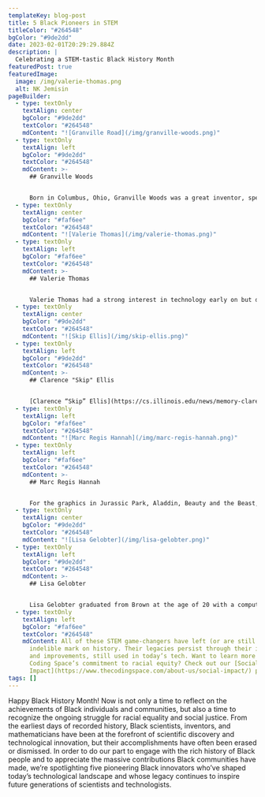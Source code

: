 ```yaml
---
templateKey: blog-post
title: 5 Black Pioneers in STEM
titleColor: "#264548"
bgColor: "#9de2dd"
date: 2023-02-01T20:29:29.884Z
description: |
  Celebrating a STEM-tastic Black History Month
featuredPost: true
featuredImage:
  image: /img/valerie-thomas.png
  alt: NK Jemisin
pageBuilder:
  - type: textOnly
    textAlign: center
    bgColor: "#9de2dd"
    textColor: "#264548"
    mdContent: "![Granville Road](/img/granville-woods.png)"
  - type: textOnly
    textAlign: left
    bgColor: "#9de2dd"
    textColor: "#264548"
    mdContent: >-
      ## Granville Woods


      Born in Columbus, Ohio, Granville Woods was a great inventor, specifically known for his 15 different appliances for the electric railways. He was most known for inventing the [multiplex “induction telegraph,”](https://airespring.com/unsung-heroes-of-telecom-granville-t-woods/) which allowed for voice communication through telegraph wires and prevented many train accidents. He became known as “Black Edison” because Thomas Edison tried to sue Woods after he invented the multiplex telegraph. The lawsuit failed, so Edison tried to make Woods a partner, but he refused. Woods held nearly 60 patents at the time of his death.
  - type: textOnly
    textAlign: center
    bgColor: "#faf6ee"
    textColor: "#264548"
    mdContent: "![Valerie Thomas](/img/valerie-thomas.png)"
  - type: textOnly
    textAlign: left
    bgColor: "#faf6ee"
    textColor: "#264548"
    mdContent: >-
      ## Valerie Thomas


      Valerie Thomas had a strong interest in technology early on but didn’t receive support for it until she attended Morgan State University. She was one of only two women in her class to major in physics. She excelled at school and landed a job as a mathematical/data analyst for NASA. She worked at NASA from 1964 to 1995, conducting large-scale experiments, developing computer data systems, and most notably, spearheading the development of the first satellite to send images from space, “[Landsat](https://lemelson.mit.edu/resources/valerie-thomas).” The technology she developed is still used by NASA today.
  - type: textOnly
    textAlign: center
    bgColor: "#9de2dd"
    textColor: "#264548"
    mdContent: "![Skip Ellis](/img/skip-ellis.png)"
  - type: textOnly
    textAlign: left
    bgColor: "#9de2dd"
    textColor: "#264548"
    mdContent: >-
      ## Clarence "Skip" Ellis


      [Clarence “Skip” Ellis](https://cs.illinois.edu/news/memory-clarence-skip-ellis-1943-2014) was the first African-American to earn a Ph.D. in computer science. He had a long career at major tech companies like Bell Telephone Laboratories, IBM, Xerox, and more. At the Palo Alto Research Center, Ellis spearheaded a group that invented Officetalk: the first office system to use icons and ethernet to allow people to collaborate from a distance. Ellis was also a real pioneer in the field of operational transformation, which is found in modern collaborative apps like Google Docs. For all of these accomplishments, Ellis is (sometimes, cheekily) known as the Father of Remote Work.
  - type: textOnly
    textAlign: left
    bgColor: "#faf6ee"
    textColor: "#264548"
    mdContent: "![Marc Regis Hannah](/img/marc-regis-hannah.png)"
  - type: textOnly
    textAlign: left
    bgColor: "#faf6ee"
    textColor: "#264548"
    mdContent: >-
      ## Marc Regis Hannah


      For the graphics in Jurassic Park, Aladdin, Beauty and the Beast, and more, we have electrical engineer and computer graphics designer [Marc Regis Hannah](https://www.thehistorymakers.org/biography/marc-hannah-41) to thank. In 1982 Hannah co-founded Silicon Graphics, Inc., eventually becoming the company’s principal scientist. His computer graphics technology has been used in major motion films as well as commercials, the intro for Monday Night Football, and by George Lucas’s visual effects studio, Industrial Light & Magic.
  - type: textOnly
    textAlign: center
    bgColor: "#9de2dd"
    textColor: "#264548"
    mdContent: "![Lisa Gelobter](/img/lisa-gelobter.png)"
  - type: textOnly
    textAlign: left
    bgColor: "#9de2dd"
    textColor: "#264548"
    mdContent: >-
      ## Lisa Gelobter


      Lisa Gelobter graduated from Brown at the age of 20 with a computer science degree and a concentration in artificial intelligence and machine learning. After working as the Chief Digital Officer for BET Networks and launching Hulu (Hulu!), Gelobter also served as the Chief Digital Service Officer for the U.S. Department of Education during the administration of President Barack Obama. Never one to rest on her laurels, in 2016, Gelobter founded and became the Chief Executive Officer of tEQuitable, a company that provides an independent, confidential platform to address issues of bias, harassment, and discrimination in the workplace.
  - type: textOnly
    textAlign: left
    bgColor: "#faf6ee"
    textColor: "#264548"
    mdContent: All of these STEM game-changers have left (or are still leaving) an
      indelible mark on history. Their legacies persist through their inventions
      and improvements, still used in today’s tech. Want to learn more about The
      Coding Space’s commitment to racial equity? Check out our [Social
      Impact](https://www.thecodingspace.com/about-us/social-impact/) page.
tags: []
---
```

Happy Black History Month! Now is not only a time to reflect on the achievements of Black individuals and communities, but also a time to recognize the ongoing struggle for racial equality and social justice. From the earliest days of recorded history, Black scientists, inventors, and mathematicians have been at the forefront of scientific discovery and technological innovation, but their accomplishments have often been erased or dismissed. In order to do our part to engage with the rich history of Black people and to appreciate the massive contributions Black communities have made, we’re spotlighting five pioneering Black innovators who’ve shaped today’s technological landscape and whose legacy continues to inspire future generations of scientists and technologists.